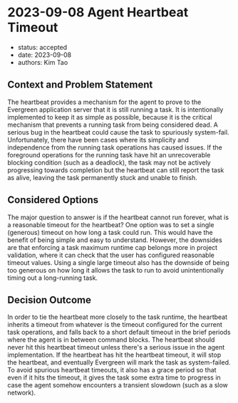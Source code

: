 # 2023-09-08 Agent Heartbeat Timeout

* status: accepted
* date: 2023-09-08
* authors: Kim Tao

## Context and Problem Statement

The heartbeat provides a mechanism for the agent to prove to the Evergreen application server that it is still running a
task. It is intentionally implemented to keep it as simple as possible, because it is the critical mechanism that
prevents a running task from being considered dead. A serious bug in the heartbeat could cause the task to spuriously
system-fail. Unfortunately, there have been cases where its simplicity and independence from the running task operations
has caused issues. If the foreground operations for the running task have hit an unrecoverable blocking condition (such
as a deadlock), the task may not be actively progressing towards completion but the heartbeat can still report the task
as alive, leaving the task permanently stuck and unable to finish.

## Considered Options

The major question to answer is if the heartbeat cannot run forever, what is a reasonable timeout for the heartbeat? One
option was to set a single (generous) timeout on how long a task could run. This would have the benefit of being simple
and easy to understand. However, the downsides are that enforcing a task maximum runtime cap belongs more in project
validation, where it can check that the user has configured reasonable timeout values. Using a single large timeout also
has the downside of being too generous on how long it allows the task to run to avoid unintentionally timing out a
long-running task.

## Decision Outcome

In order to tie the heartbeat more closely to the task runtime, the heartbeat inherits a timeout from whatever is the
timeout configured for the current task operations, and falls back to a short default timeout in the brief periods where
the agent is in between command blocks. The heartbeat should never hit this heartbeat timeout unless there's a serious
issue in the agent implementation. If the heartbeat has hit the heartbeat timeout, it will stop the heartbeat, and
eventually Evergreen will mark the task as system-failed. To avoid spurious heartbeat timeouts, it also has a grace
period so that even if it hits the timeout, it gives the task some extra time to progress in case the agent somehow
encounters a transient slowdown (such as a slow network).
